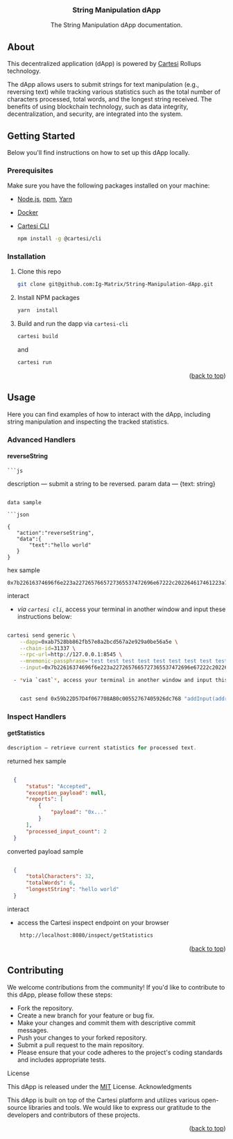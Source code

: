 <a id="readme-top"></a>
<br />
<div align="center">
  <a href="https://github.com/Ig-Matrix/String-Manipulation-dApp.git">
  </a>

  <h3 align="center">String Manipulation dApp</h3>

  <p align="center">
    The String Manipulation dApp documentation.
  </p>
</div>

## About
<p>
    This decentralized application (dApp) is powered by <a href="https://docs.cartesi.io/cartesi-rollups/1.3/">Cartesi</a> Rollups technology.
</p>
<p> 
    The dApp allows users to submit strings for text manipulation (e.g., reversing text) while tracking various statistics such as the total number of characters processed, total words, and the longest string received. The benefits of using blockchain technology, such as data integrity, decentralization, and security, are integrated into the system.
</p>

## Getting Started

Below you'll find instructions on how to set up this dApp locally.

### Prerequisites

Make sure you have the following packages installed on your machine:

* [Node.js](https://nodejs.org/en), [npm](https://docs.npmjs.com/cli/v10/configuring-npm/install), [Yarn](https://classic.yarnpkg.com/lang/en/docs/install/#debian-stable) 

* [Docker](https://docs.docker.com/get-docker/)

* [Cartesi CLI](https://docs.cartesi.io/cartesi-rollups/1.3/development/migration/#install-cartesi-cli)
  ```sh
  npm install -g @cartesi/cli

### Installation

1. Clone this repo
   ```sh
   git clone git@github.com:Ig-Matrix/String-Manipulation-dApp.git
   ```
2. Install NPM packages
   ```sh
   yarn  install
   ```
3. Build and run the dapp via `cartesi-cli`
   ```sh
   cartesi build 
   ```
   and
   ```sh
   cartesi run 
   ```

<p align="right">(<a href="#readme-top">back to top</a>)</p>

## Usage

Here you can find examples of how to interact with the dApp, including string manipulation and inspecting the tracked statistics.
### Advanced Handlers

  ####  reverseString

    ```js

  description — submit a string to be reversed.
  param data — {text: string}
   ```

data sample

  ```json

  {
      "action":"reverseString", 
      "data":{
          "text":"hello world"
      }
  } 
  ```
hex sample
```
0x7b22616374696f6e223a2272657665727365537472696e67222c202264617461223a7b2274657874223a2268656c6c6f20776f726c64227d7d
```
interact

  -  *via `cartesi cli`*, access your terminal in another window and input these instructions below:

```sh

cartesi send generic \
    --dapp=0xab7528bb862fb57e8a2bcd567a2e929a0be56a5e \
    --chain-id=31337 \
    --rpc-url=http://127.0.0.1:8545 \
    --mnemonic-passphrase='test test test test test test test test test test test junk' \
    --input=0x7b22616374696f6e223a2272657665727365537472696e67222c202264617461223a7b2274657874223a2268656c6c6f20776f726c64227d7d

  - *via `cast`*, access your terminal in another window and input this single line instruction below:
```

```sh

    cast send 0x59b22D57D4f067708AB0c00552767405926dc768 "addInput(address,bytes)" 0xab7528bb862fb57e8a2bcd567a2e929a0be56a5e 0x7b22616374696f6e223a2272657665727365537472696e67222c202264617461223a7b2274657874223a2268656c6c6f20776f726c64227d7d --mnemonic 'test test test test test test test test test test test junk'
```

### Inspect Handlers

  ####  getStatistics

   ``` js
  description — retrieve current statistics for processed text.
```
returned hex sample

```json

  {
      "status": "Accepted",
      "exception_payload": null,
      "reports": [
          {
              "payload": "0x..."
          }
      ],
      "processed_input_count": 2
  }
```
converted payload sample

```json

  {
      "totalCharacters": 32,
      "totalWords": 6,
      "longestString": "hello world"
  }
```
  interact
  -  access the Cartesi inspect endpoint on your browser
  
```sh
    http://localhost:8080/inspect/getStatistics
```
<p align="right">(<a href="#readme-top">back to top</a>)</p>

## Contributing

We welcome contributions from the community! If you'd like to contribute to this dApp, please follow these steps:

  - Fork the repository.
  - Create a new branch for your feature or bug fix.
  - Make your changes and commit them with descriptive commit messages.
  - Push your changes to your forked repository.
  - Submit a pull request to the main repository.
  - Please ensure that your code adheres to the project's coding standards and includes appropriate tests.

License

This dApp is released under the [MIT](./LICENSE) License.
Acknowledgments

This dApp is built on top of the Cartesi platform and utilizes various open-source libraries and tools. We would like to express our gratitude to the developers and contributors of these projects.
<p align="right">(<a href="#readme-top">back to top</a>)</p>
